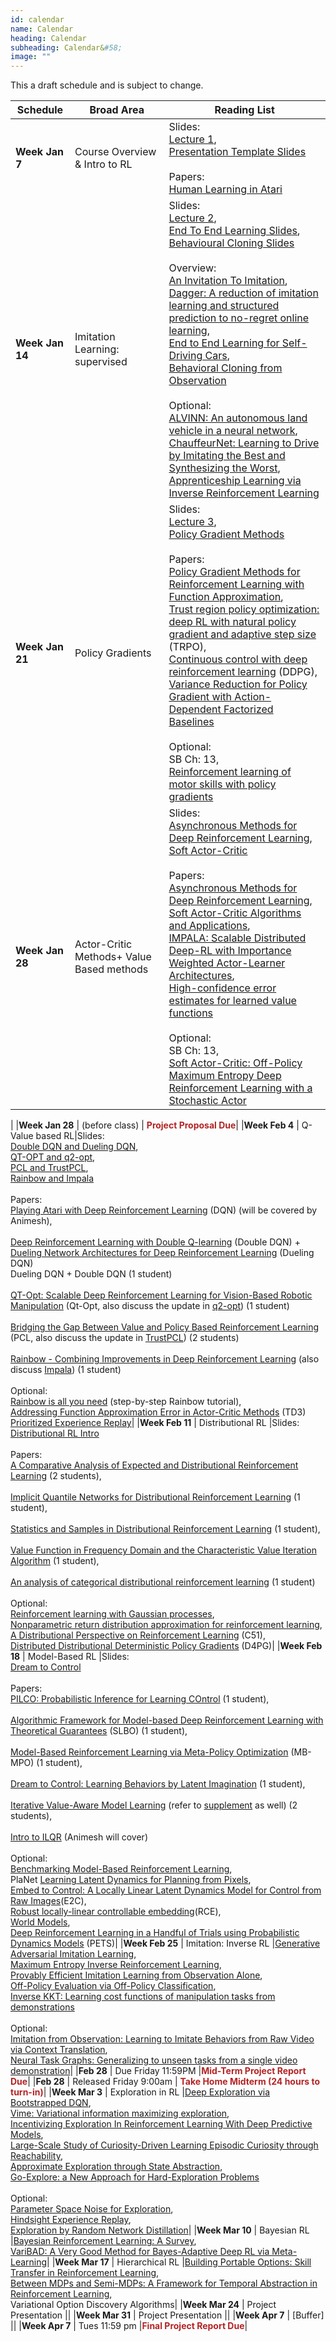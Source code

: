 ```yaml
---
id: calendar
name: Calendar
heading: Calendar
subheading: Calendar&#58;
image: ""
---
```


This a draft schedule and is subject to change.  

|Schedule           | Broad Area                | Reading List
|-----------|------------------------|---------
|**Week Jan 7** | Course Overview & Intro to RL	|Slides:<br /> [Lecture 1](assets/slides/lec1.pdf),<br />[Presentation Template Slides](assets/slides/template.pptx)<br /><br />Papers:<br />[Human Learning in Atari](https://core.ac.uk/download/pdf/141473125.pdf)|
|**Week Jan 14** | 	Imitation Learning: supervised	|Slides:<br /> [Lecture 2](assets/slides/lec2.pdf), <br />[End To End Learning Slides](assets/slides/lec2_endtoend.pdf),<br />[Behavioural Cloning Slides](assets/slides/lec2_behaviorcloning.pdf)<br /><br /> Overview:<br />[An Invitation To Imitation](https://www.ri.cmu.edu/publications/an-invitation-to-imitation/),<br />[Dagger: A reduction of imitation learning and structured prediction to no-regret online learning](https://arxiv.org/pdf/1011.0686.pdf),<br /> [End to End Learning for Self-Driving Cars](https://arxiv.org/abs/1604.07316),<br /> [Behavioral Cloning from Observation](https://www.ijcai.org/proceedings/2018/0687.pdf)<br /><br />Optional: <br />[ALVINN: An autonomous land vehicle in a neural network](https://papers.nips.cc/paper/95-alvinn-an-autonomous-land-vehicle-in-a-neural-network.pdf),<br />[ChauffeurNet: Learning to Drive by Imitating the Best and Synthesizing the Worst](https://arxiv.org/abs/1812.03079),<br />[Apprenticeship Learning via Inverse Reinforcement Learning](https://ai.stanford.edu/~ang/papers/icml04-apprentice.pdf)|
|**Week Jan 21** | 	Policy Gradients	|Slides:<br />[Lecture 3](assets/slides/lec3.pdf),<br />[Policy Gradient Methods](assets/slides/lec3_pgm.pdf)<br /><br />Papers:<br />[Policy Gradient Methods for Reinforcement Learning with Function Approximation](https://papers.nips.cc/paper/1713-policy-gradient-methods-for-reinforcement-learning-with-function-approximation.pdf),<br />[Trust region policy optimization: deep RL with natural policy gradient and adaptive step size](https://arxiv.org/pdf/1502.05477) (TRPO),<br /> [Continuous control with deep reinforcement learning](https://arxiv.org/abs/1509.02971) (DDPG), <br /> [Variance Reduction for Policy Gradient with Action-Dependent Factorized Baselines](https://arxiv.org/pdf/1803.07246.pdf)<br /><br />Optional:<br />SB Ch: 13, <br /> [Reinforcement learning of motor skills with policy gradients](https://www.sciencedirect.com/science/article/pii/S0893608008000701)|
|**Week Jan 28** | 	Actor-Critic Methods+ Value Based methods	|Slides:<br />[Asynchronous Methods for Deep Reinforcement Learning](assets/slides/lec4_actorcritic.pdf),<br />[Soft Actor-Critic](assets/slides/lec4_sac.pdf)<br /><br />Papers:<br />[Asynchronous Methods for Deep Reinforcement Learning](https://arxiv.org/abs/1602.01783),<br />[Soft Actor-Critic Algorithms and Applications](https://arxiv.org/abs/1812.05905),<br />[IMPALA: Scalable Distributed Deep-RL with Importance Weighted Actor-Learner Architectures](https://arxiv.org/abs/1802.01561),<br />[High-confidence error estimates for learned value functions](https://arxiv.org/abs/1808.09127)<br /><br />Optional:<br />SB Ch: 13,<br />[Soft Actor-Critic: Off-Policy Maximum Entropy Deep Reinforcement Learning with a Stochastic Actor](https://arxiv.org/abs/1801.01290)
|
|**Week Jan 28** | 	(before class)	| **<span style="color:#b32425">Project Proposal Due</span>**|
|**Week Feb 4** | Q-Value based RL|Slides:<br />[Double DQN and Dueling DQN](assets/slides/lec5_ddqn.pdf),<br />[QT-OPT and q2-opt](assets/slides/lec5_qtopt.pdf),<br />[PCL and TrustPCL](assets/slides/lec5_pcl.pdf),<br />[Rainbow and Impala](assets/slides/lec5_rainbow.pdf)<br /><br />Papers:<br/>[Playing Atari with Deep Reinforcement Learning](https://arxiv.org/abs/1312.5602) (DQN) (will be covered by Animesh),<br /><br /> [Deep Reinforcement Learning with Double Q-learning](https://arxiv.org/abs/1509.06461) (Double DQN) + [Dueling Network Architectures for Deep Reinforcement Learning](https://arxiv.org/abs/1511.06581) (Dueling DQN)<br /> Dueling DQN + Double DQN (1 student)<br /><br /> [QT-Opt: Scalable Deep Reinforcement Learning for Vision-Based Robotic Manipulation](https://arxiv.org/abs/1806.10293) (Qt-Opt, also discuss the update in [q2-opt](https://arxiv.org/abs/1910.02787)) (1 student)<br /><br /> [Bridging the Gap Between Value and Policy Based Reinforcement Learning](https://arxiv.org/abs/1702.08892) (PCL, also discuss the update in [TrustPCL](https://arxiv.org/pdf/1707.01891.pdf)) (2 students)<br /><br /> [Rainbow - Combining Improvements in Deep Reinforcement Learning](https://arxiv.org/abs/1710.02298) (also discuss [Impala](https://arxiv.org/abs/1802.01561)) (1 student)<br /><br /> Optional:<br /> [Rainbow is all you need](https://github.com/Curt-Park/rainbow-is-all-you-need) (step-by-step Rainbow tutorial),<br />[Addressing Function Approximation Error in Actor-Critic Methods](https://arxiv.org/abs/1802.09477) (TD3)<br /> [Prioritized Experience Replay](https://arxiv.org/abs/1511.05952)|
|**Week Feb 11** | 	Distributional RL	|Slides:<br />[Distributional RL Intro](assets/slides/lec6_distributional.pdf)<br /><br />Papers:<br />[A Comparative Analysis of Expected and Distributional Reinforcement Learning](https://arxiv.org/abs/1901.11084) (2 students),<br /><br /> [Implicit Quantile Networks for Distributional Reinforcement Learning](https://arxiv.org/abs/1806.06923) (1 student),<br /><br /> [Statistics and Samples in Distributional Reinforcement Learning](https://arxiv.org/abs/1902.08102) (1 student),<br /><br /> [Value Function in Frequency Domain and the Characteristic Value Iteration Algorithm](https://papers.nips.cc/paper/9620-value-function-in-frequency-domain-and-the-characteristic-value-iteration-algorithm) (1 student),<br /><br /> [An analysis of categorical distributional reinforcement learning](https://arxiv.org/abs/1802.08163) (1 student)<br /><br /> Optional:<br /> [Reinforcement learning with Gaussian processes](http://citeseerx.ist.psu.edu/viewdoc/download?doi=10.1.1.81.6420&rep=rep1&type=pdf),<br /> [Nonparametric return distribution approximation for reinforcement learning](https://pdfs.semanticscholar.org/1ec2/6e05c2577154213e1668ddd374e4da663309.pdf),<br /> [A Distributional Perspective on Reinforcement Learning](https://arxiv.org/pdf/1707.06887.pdf) (C51),<br /> [Distributed Distributional Deterministic Policy Gradients](https://arxiv.org/abs/1804.08617) (D4PG)|
|**Week Feb 18** | 	Model-Based RL	|Slides:<br />[Dream to Control](assets/slides/lec7_dreamtocontrol.pdf)<br /><br />Papers:<br />[PILCO: Probabilistic Inference for Learning COntrol](http://mlg.eng.cam.ac.uk/carl/pilco/) (1 student),<br /><br /> [Algorithmic Framework for Model-based Deep Reinforcement Learning with Theoretical Guarantees](https://arxiv.org/abs/1807.03858) (SLBO) (1 student),<br /><br /> [Model-Based Reinforcement Learning via Meta-Policy Optimization](https://arxiv.org/abs/1809.05214) (MB-MPO) (1 student),<br /><br /> [Dream to Control: Learning Behaviors by Latent Imagination](https://arxiv.org/abs/1912.01603) (1 student),<br /><br /> [Iterative Value-Aware Model Learning](https://papers.nips.cc/paper/8121-iterative-value-aware-model-learning.pdf) (refer to [supplement](https://papers.nips.cc/paper/8121-iterative-value-aware-model-learning-supplemental.zip) as well) (2 students),<br /><br /> [Intro to ILQR](https://homes.cs.washington.edu/~todorov/papers/LiICINCO04.pdf) (Animesh will cover)<br /><br /> Optional:<br /> [Benchmarking Model-Based Reinforcement Learning](https://arxiv.org/abs/1907.02057),<br /> PlaNet [Learning Latent Dynamics for Planning from Pixels](https://arxiv.org/abs/1811.04551),<br /> [Embed to Control: A Locally Linear Latent Dynamics Model for Control from Raw Images](https://arxiv.org/abs/1506.07365)(E2C),<br /> [Robust locally-linear controllable embedding](https://arxiv.org/abs/1710.05373)(RCE),<br /> [World Models](https://worldmodels.github.io/),<br /> [Deep Reinforcement Learning in a Handful of Trials using Probabilistic Dynamics Models](https://arxiv.org/abs/1805.12114) (PETS)|
|**Week Feb 25** | 	Imitation: Inverse RL	|[Generative Adversarial Imitation Learning](https://arxiv.org/abs/1606.03476),<br />[Maximum Entropy Inverse Reinforcement Learning](https://www.aaai.org/Papers/AAAI/2008/AAAI08-227.pdf),<br />[Provably Efficient Imitation Learning from Observation Alone](https://arxiv.org/abs/1905.10948),<br />[Off-Policy Evaluation via Off-Policy Classification](https://arxiv.org/abs/1906.01624),<br/>[Inverse KKT: Learning cost functions of manipulation tasks from demonstrations](https://journals.sagepub.com/doi/abs/10.1177/0278364917745980)<br /><br />Optional:<br />[Imitation from Observation: Learning to Imitate Behaviors from Raw Video via Context Translation](https://arxiv.org/abs/1707.03374),<br />[Neural Task Graphs: Generalizing to unseen tasks from a single video demonstration](https://arxiv.org/abs/1807.03480)|
|**Feb 28** | 	Due Friday 11:59PM	|**<span style="color:#b32425">Mid-Term Project Report Due</span>**|
|**Feb 28** | 	Released Friday 9:00am	| **<span style="color:#b32425">Take Home Midterm (24 hours to turn-in)</span>**|
|**Week Mar 3** | Exploration in RL	|[Deep Exploration via Bootstrapped DQN](https://arxiv.org/abs/1602.04621),<br />[Vime: Variational information maximizing exploration](https://arxiv.org/abs/1605.09674),<br />[Incentivizing Exploration In Reinforcement Learning With Deep Predictive Models](https://arxiv.org/abs/1507.00814),<br /> [Large-Scale Study of Curiosity-Driven Learning Episodic Curiosity through Reachability](https://arxiv.org/abs/1808.04355),<br />[Approximate Exploration through State Abstraction](https://arxiv.org/abs/1808.09819),<br /> [Go-Explore: a New Approach for Hard-Exploration Problems](https://arxiv.org/abs/1901.10995)<br /><br /> Optional:<br /> [Parameter Space Noise for Exploration](https://arxiv.org/abs/1706.01905),<br /> [Hindsight Experience Replay](https://arxiv.org/abs/1707.01495),<br /> [Exploration by Random Network Distillation](https://arxiv.org/abs/1810.12894)|
|**Week Mar 10** | 	Bayesian RL	|[Bayesian Reinforcement Learning: A Survey](https://arxiv.org/abs/1609.04436),<br />[VariBAD: A Very Good Method for Bayes-Adaptive Deep RL via Meta-Learning](https://arxiv.org/abs/1910.08348)|
|**Week Mar 17** | 	Hierarchical RL	|[Building Portable Options: Skill Transfer in Reinforcement Learning](https://www.ijcai.org/Proceedings/07/Papers/144.pdf),<br /> [Between MDPs and Semi-MDPs: A Framework for Temporal Abstraction in Reinforcement Learning](https://www.sciencedirect.com/science/article/pii/S0004370299000521),<br /> Variational Option Discovery Algorithms|
|**Week Mar 24** | 	Project Presentation	||
|**Week Mar 31** | 	Project Presentation	||
|**Week Apr 7** | [Buffer]	||
|**Week Apr 7** | Tues 11:59 pm	|**<span style="color:#b32425">Final Project Report Due</span>**|
